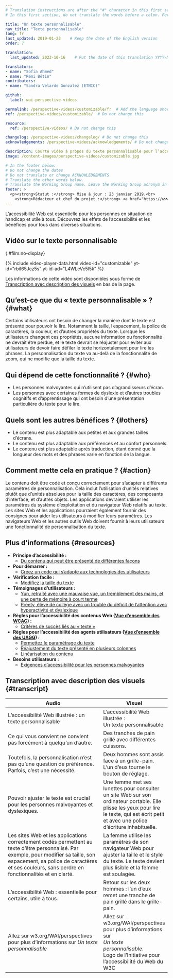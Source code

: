 ```yaml
---
# Translation instructions are after the "#" character in this first section. They are comments that do not show up in the web page. You do not need to translate the instructions after "#".
# In this first section, do not translate the words before a colon. For example, do not translate "title:". Do translate the text after "title:"

title: "Un texte personnalisable"
nav_title: "Texte personnalisable"
lang: fr
last_updated: 2019-01-23    # Keep the date of the English version
order: 7

translation:
  last_updated: 2023-10-16    # Put the date of this translation YYYY-MM-DD (with month in the middle)

translators: 
- name: "Sofia Ahmed"
- name: "Rémi Bétin"
contributors:
- name: "Sandra Velarde Gonzalez (ETNIC)"

github:
  label: wai-perspective-videos

permalink: /perspective-videos/customizable/fr  # Add the language shortcode to the end, with no slash at the end. For example /path/to/file/fr
ref: /perspective-videos/customizable/  # Do not change this

resource:
  ref: /perspective-videos/ # Do not change this

changelog: /perspective-videos/changelog/ # Do not change this
acknowledgements: /perspective-videos/acknowledgements/ # Do not change this

description: Courte vidéo à propos du texte personnalisable pour l’accessibilité Web – de quoi s’agit-il, qui en bénéficie, et comment mettre cela en pratique.
image: /content-images/perspective-videos/customizable.jpg

# In the footer below:
# Do not change the dates
# Do not translate or change ACKNOWLEDGEMENTS
# Translate the other words below.
# Translate the Working Group name. Leave the Working Group acronym in English.
footer: >
  <p><strong>Statut :</strong> Mise à jour : 23 janvier 2019.<br>
    <strong>Rédacteur et chef du projet :</strong> <a href="https://www.w3.org/People/shadi">Shadi Abou-Zahra</a>. Développé par le <a href="https://www.w3.org/WAI/EO/">Groupe de travail Éducation et Promotion</a> avec le soutien du projet <a href="https://www.w3.org/WAI/DEV/">WAI-DEV</a>, co-financé par la Commission européenne (CE). Mis à jour avec le soutien de la Fondation Ford. ACKNOWLEDGEMENTS.</p>
---
```


L’accessibilité Web est essentielle pour les personnes en situation de handicap et utile à tous. Découvrez les effets de l’accessibilité et les bénéfices pour tous dans diverses situations.


## Vidéo sur le texte personnalisable
{:#film.no-display}

{% include video-player-data.html
    video-id="customizable"
    yt-id="rbiI65Jcz5s"
    yt-id-ad="L4WLeVc5l5k"
%}

Les informations de cette vidéo sont disponibles sous forme de [Transcription avec description des visuels](#transcript) en bas de la page.

Qu’est-ce que du « texte personnalisable » ? {#what}
----------------------------

Certains utilisateurs ont besoin de changer la manière dont le texte est présenté pour pouvoir le lire. Notamment la taille, l’espacement, la police de caractères, la couleur, et d’autres propriétés du texte. Lorsque les utilisateurs changent ces propriétés, aucune information ou fonctionnalité ne devrait être perdue, et le texte devrait se réajuster pour éviter aux utilisateurs de devoir faire défiler le texte horizontalement pour lire les phrases. La personnalisation du texte va au-delà de la fonctionnalité de zoom, qui ne modifie que la taille du texte.  

Qui dépend de cette fonctionnalité ? {#who}
----------------------------

-   Les personnes malvoyantes qui n’utilisent pas d’agrandisseurs d’écran.
-   Les personnes avec certaines formes de dyslexie et d’autres troubles cognitifs et d’apprentissage qui ont besoin d’une présentation particulière du texte pour le lire.

Quels sont les autres bénéfices ? {#others}
---------------------------------

-   Le contenu est plus adaptable aux petites et aux grandes tailles d’écrans.
-   Le contenu est plus adaptable aux préférences et au confort personnels.
-   Le contenu est plus adaptable après traduction, étant donné que la longueur des mots et des phrases varie en fonction de la langue.

Comment mette cela en pratique ? {#action}
--------------------------------------

Le contenu doit être codé et conçu correctement pour s’adapter à différents paramètres de personnalisation. Cela inclut l’utilisation d’unités relatives plutôt que d’unités absolues pour la taille des caractères, des composants d’interface, et d’autres objets. Les applications devraient utiliser les paramètres du système d’exploitation et du navigateur Web relatifs au texte. Les sites Web et les applications pourraient également fournir des consignes pour aider les utilisateurs à modifier leurs paramètres. Les navigateurs Web et les autres outils Web doivent fournir à leurs utilisateurs une fonctionnalité de personnalisation du texte.

Plus d’informations {#resources}
----------

-   **Principe d’accessibilité :**
    -   [Du contenu qui peut être présenté de différentes façons](/fundamentals/accessibility-principles/#adaptable)
-   **Pour démarrer :**
    -   [Créez un code qui s’adapte aux technologies des utilisateurs](/tips/developing/#write-code-that-adapts-to-the-users-technology) 
-   **Vérification facile :**
    -   [Modifiez la taille du texte](/test-evaluate/preliminary/#resize)
-   **Témoignages d’utilisateurs :**
    -   [Yun, retraité avec une mauvaise vue, un tremblement des mains, et une perte de mémoire à court terme](/people-use-web/user-stories/archived/#retiree)
    -   [Preety, élève de collège avec un trouble du déficit de l’attention avec hyperactivité et dyslexique](/people-use-web/user-stories/archived/#classroomstudent)
-   **Règles pour l’accessibilité des contenus Web ([Vue d’ensemble des WCAG](/standards-guidelines/wcag/)) :**
    -   [Critères de succès liés au « texte »](https://www.w3.org/WAI/WCAG21/quickref/?tags=text) 
-   **Règles pour l’accessibilité des agents utilisateurs ([Vue d’ensemble des UAGG](/standards-guidelines/uaag/)) :**
    -   [Permettez le paramétrage du texte](https://www.w3.org/TR/2015/NOTE-UAAG20-20151215/#gl-text-config) 
    -   [Réajustement du texte présenté en plusieurs colonnes](https://www.w3.org/TR/UAAG20/#sc_1813) 
    -   [Linéarisation du contenu](https://www.w3.org/TR/UAAG20/#sc_1815)
-   **Besoins utilisateurs :**
    -   [Exigences d’accessibilité pour les personnes malvoyantes](https://www.w3.org/TR/low-vision-needs/) 
    
## Transcription avec description des visuels {#transcript}
<table>
  <thead>
    <tr>
      <th width="65%">Audio</th>
      <th>Visuel</th>
    </tr>
  </thead>
  <tbody>
    <tr>
      <td>L’accessibilité Web illustrée : un texte personnalisable</td>
      <td>L’accessibilité Web illustrée : <br>Un texte personnalisable</td>
    </tr>
    <tr>
      <td>Ce qui vous convient ne convient pas forcément à quelqu’un d’autre.</td>
      <td>Des tranches de pain grillé avec différentes cuissons.</td>
    </tr>
    <tr>
      <td>Toutefois, la personnalisation n’est pas qu’une question de préférence. Parfois, c’est une nécessité.</td>
      <td>Deux hommes sont assis face à un grille-pain. L’un d’eux tourne le bouton de réglage.</td>
    </tr>
    <tr>
      <td>Pouvoir ajuster le texte est crucial pour les personnes malvoyantes et dyslexiques.</td>
      <td>Une femme met ses lunettes pour consulter un site Web sur son ordinateur portable. Elle plisse les yeux pour lire le texte, qui est écrit petit et avec une police d’écriture inhabituelle. </td>
    </tr>
    <tr>
      <td>Les sites Web et les applications correctement codés permettent au texte d’être personnalisé. Par exemple, pour modifier sa taille, son espacement, sa police de caractères et ses couleurs, sans perdre en fonctionnalités et en clarté.</td>
      <td>La femme utilise les paramètres de son navigateur Web pour ajuster la taille et le style du texte. Le texte devient plus lisible et la femme est soulagée.</td>
    </tr>
    <tr>
      <td>L’accessibilité Web : essentielle pour certains, utile à tous.</td>
      <td>Retour sur les deux hommes : l’un d’eux remet une tranche de pain grillé dans le grille-pain.</td>
    </tr>
    <tr>
      <td>Allez sur w3.org/WAI/perspectives pour plus d’informations sur <em>Un texte personnalisable</em> </td>
      <td>Allez sur<br>
        w3.org/WAI/perspectives<br>
        pour plus d’informations sur<br>
        <em>Un texte personnalisable</em>.<br>
        Logo de l’Initiative pour l’accessibilité du Web du W3C</td>
    </tr>
  </tbody>
</table>
